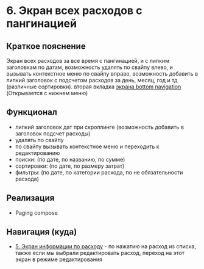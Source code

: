 # 6. Экран всех расходов с пангинацией

## Краткое пояснение

Экран всех расходов за все время с пангинацией, и с липким заголовкам по датам, возможность удалять
по свайпу влево, и вызывать контекстное меню по свайпу вправо, возможность добавить в липкий
заголовок с подсчетом расходов за день, месяц, год и тд (различные сортировки).
вторая вкладка [экрана bottom navigation](screen_1_bottom_navigation_container.md) (Открывается с
нижнем меню)

## Функционал

- липкий заголовок дат при скроллинге (возможность добавить в заголовок подсчет расходы)
- удалять по свайпу
- по свайпу вызывать контекстное меню и переходить к редактированию
- поиски: (по дате, по названию, по сумме)
- сортировки: (по дате, по размеру затрат)
- фильтры: (по дате, по категории расхода, по не обязательности расхода)

## Реализация

- Paging compose

## Навигация (куда)

- [5. Экран информации по расходу](screen_5_spending_info.md) - по нажатию на расход из списка,
  также если мы выбрали редактировать расход, переход на этот экран в режиме редактирования